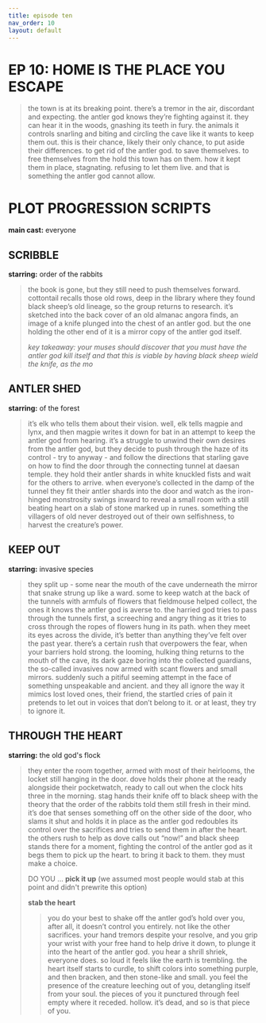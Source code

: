```yaml
---
title: episode ten
nav_order: 10
layout: default
---
```


# EP 10: HOME IS THE PLACE YOU ESCAPE

> the town is at its breaking point. there’s a tremor in the air, discordant and expecting. the antler god knows they’re fighting against it. they can hear it in the woods, gnashing its teeth in fury. the animals it controls snarling and biting and circling the cave like it wants to keep them out. this is their chance, likely their only chance, to put aside their differences. to get rid of the antler god. to save themselves. to free themselves from the hold this town has on them. how it kept them in place, stagnating. refusing to let them live. and that is something the antler god cannot allow.

# PLOT PROGRESSION SCRIPTS

**main cast:** everyone

## SCRIBBLE

**starring:** order of the rabbits

> the book is gone, but they still need to push themselves forward. cottontail recalls those old rows, deep in the library where they found black sheep’s old lineage, so the group returns to research. it’s sketched into the back cover of an old almanac angora finds, an image of a knife plunged into the chest of an antler god. but the one holding the other end of it is a mirror copy of the antler god itself.
>
> _key takeaway: your muses should discover that you must have the antler god kill itself and that this is viable by having black sheep wield the knife, as the mo_

## ANTLER SHED

**starring:** of the forest

> it’s elk who tells them about their vision. well, elk tells magpie and lynx, and then magpie writes it down for bat in an attempt to keep the antler god from hearing. it’s a struggle to unwind their own desires from the antler god, but they decide to push through the haze of its control - try to anyway - and follow the directions that starling gave on how to find the door through the connecting tunnel at daesan temple. they hold their antler shards in white knuckled fists and wait for the others to arrive. when everyone’s collected in the damp of the tunnel they fit their antler shards into the door and watch as the iron-hinged monstrosity swings inward to reveal a small room with a still beating heart on a slab of stone marked up in runes. something the villagers of old never destroyed out of their own selfishness, to harvest the creature’s power.

## KEEP OUT

**starring:** invasive species

> they split up - some near the mouth of the cave underneath the mirror that snake strung up like a ward. some to keep watch at the back of the tunnels with armfuls of flowers that fieldmouse helped collect, the ones it knows the antler god is averse to. the harried god tries to pass through the tunnels first, a screeching and angry thing as it tries to cross through the ropes of flowers hung in its path. when they meet its eyes across the divide, it’s better than anything they’ve felt over the past year. there’s a certain rush that overpowers the fear, when your barriers hold strong. the looming, hulking thing returns to the mouth of the cave, its dark gaze boring into the collected guardians, the so-called invasives now armed with scant flowers and small mirrors. suddenly such a pitiful seeming attempt in the face of something unspeakable and ancient. and they all ignore the way it mimics lost loved ones, their friend, the startled cries of pain it pretends to let out in voices that don’t belong to it. or at least, they try to ignore it.

## THROUGH THE HEART

**starring:** the old god's flock

> they enter the room together, armed with most of their heirlooms, the locket still hanging in the door. dove holds their phone at the ready alongside their pocketwatch, ready to call out when the clock hits three in the morning. stag hands their knife off to black sheep with the theory that the order of the rabbits told them still fresh in their mind. it’s doe that senses something off on the other side of the door, who slams it shut and holds it in place as the antler god redoubles its control over the sacrifices and tries to send them in after the heart. the others rush to help as dove calls out “now!” and black sheep stands there for a moment, fighting the control of the antler god as it begs them to pick up the heart. to bring it back to them. they must make a choice.
>
> DO YOU ...
> **pick it up** (we assumed most people would stab at this point and didn't prewrite this option)
>
> **stab the heart**
>
> > you do your best to shake off the antler god’s hold over you, after all, it doesn’t control you entirely. not like the other sacrifices. your hand tremors despite your resolve, and you grip your wrist with your free hand to help drive it down, to plunge it into the heart of the antler god. you hear a shrill shriek, everyone does. so loud it feels like the earth is trembling. the heart itself starts to curdle, to shift colors into something purple, and then bracken, and then stone-like and small. you feel the presence of the creature leeching out of you, detangling itself from your soul. the pieces of you it punctured through feel empty where it receded. hollow. it’s dead, and so is that piece of you.
